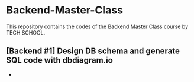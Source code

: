# Backend-Master-Class

This repository contains the codes of the Backend Master Class course by TECH SCHOOL.

## [Backend #1] Design DB schema and generate SQL code with dbdiagram.io

- 